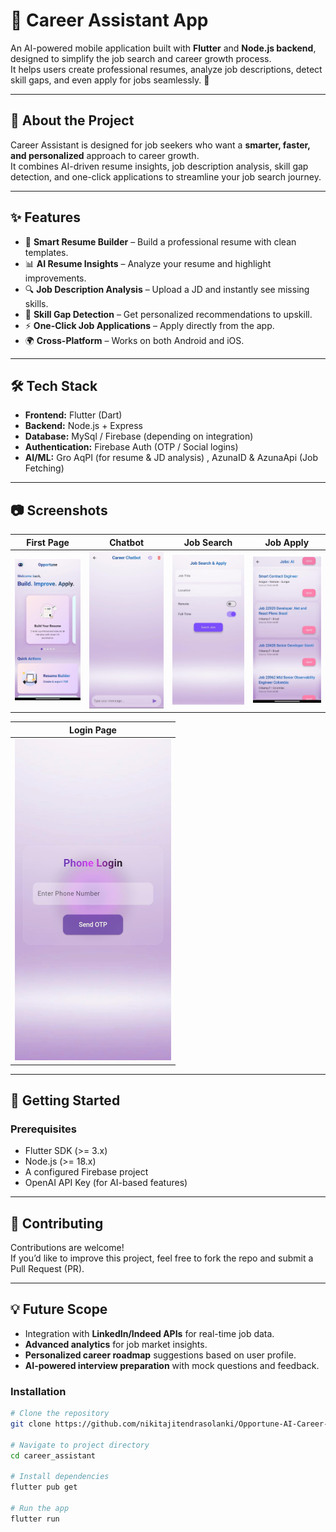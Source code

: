 
# 📱 Career Assistant App

An AI-powered mobile application built with **Flutter** and **Node.js backend**, designed to simplify the job search and career growth process.  
It helps users create professional resumes, analyze job descriptions, detect skill gaps, and even apply for jobs seamlessly. 🚀

---

## 📌 About the Project

Career Assistant is designed for job seekers who want a **smarter, faster, and personalized** approach to career growth.  
It combines AI-driven resume insights, job description analysis, skill gap detection, and one-click applications to streamline your job search journey.

---

## ✨ Features

- 📝 **Smart Resume Builder** – Build a professional resume with clean templates.  
- 📊 **AI Resume Insights** – Analyze your resume and highlight improvements.  
- 🔍 **Job Description Analysis** – Upload a JD and instantly see missing skills.  
- 🧩 **Skill Gap Detection** – Get personalized recommendations to upskill.  
- ⚡ **One-Click Job Applications** – Apply directly from the app.  
- 🌍 **Cross-Platform** – Works on both Android and iOS.  

---

## 🛠️ Tech Stack

- **Frontend:** Flutter (Dart)  
- **Backend:** Node.js + Express  
- **Database:** MySql / Firebase (depending on integration)  
- **Authentication:** Firebase Auth (OTP / Social logins)  
- **AI/ML:** Gro AqPI (for resume & JD analysis) , AzunaID & AzunaApi (Job Fetching)


---
## 📷 Screenshots

| First Page | Chatbot | Job Search | Job Apply |
|------------|---------|------------|-----------|
| <img src="assets/first_page.png" width="250"> | <img src="assets/chatbot.png" width="250"> | <img src="assets/job_search.png" width="250"> | <img src="assets/job_apply.png" width="250"> |

| Login Page |
|------------|
| <img src="assets/login.png" width="250"> |


---

## 🚀 Getting Started

### Prerequisites

- Flutter SDK (>= 3.x)  
- Node.js (>= 18.x)  
- A configured Firebase project  
- OpenAI API Key (for AI-based features)  


---
## 🤝 Contributing

Contributions are welcome!  
If you’d like to improve this project, feel free to fork the repo and submit a Pull Request (PR).  

---

## 💡 Future Scope

- Integration with **LinkedIn/Indeed APIs** for real-time job data.  
- **Advanced analytics** for job market insights.  
- **Personalized career roadmap** suggestions based on user profile.  
- **AI-powered interview preparation** with mock questions and feedback.  


### Installation

```bash
# Clone the repository
git clone https://github.com/nikitajitendrasolanki/Opportune-AI-Career-Assistant.git

# Navigate to project directory
cd career_assistant

# Install dependencies
flutter pub get

# Run the app
flutter run

